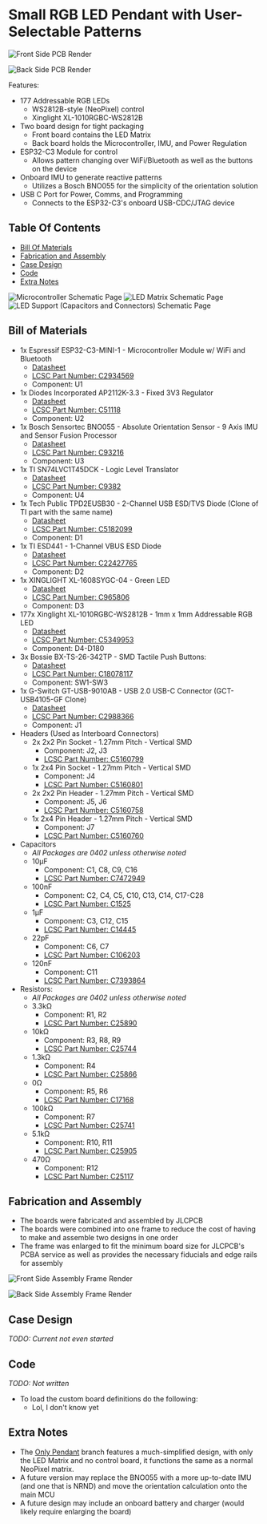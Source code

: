# Small RGB LED Pendant with User-Selectable Patterns

<!--  ![Assembled Device](images/????.png) -->

![Front Side PCB Render](images/front-render.png)

![Back Side PCB Render](images/back-render.png)

Features:
- 177 Addressable RGB LEDs
    - WS2812B-style (NeoPixel) control
    - Xinglight XL-1010RGBC-WS2812B
- Two board design for tight packaging
    - Front board contains the LED Matrix
    - Back board holds the Microcontroller, IMU, and Power Regulation
- ESP32-C3 Module for control
    - Allows pattern changing over WiFi/Bluetooth as well as the buttons on the device
- Onboard IMU to generate reactive patterns
    - Utilizes a Bosch BNO055 for the simplicity of the orientation solution
- USB C Port for Power, Comms, and Programming
    - Connects to the ESP32-C3's onboard USB-CDC/JTAG device

## Table Of Contents
- [Bill Of Materials](#bill-of-materials)
- [Fabrication and Assembly](#fabrication-and-assembly)
- [Case Design](#case-design)
- [Code](#code)
- [Extra Notes](#extra-notes)

![Microcontroller Schematic Page](images/Small_Pendant-MCU.svg)
![LED Matrix Schematic Page](images/Small_Pendant-LEDs.svg)
![LED Support (Capacitors and Connectors) Schematic Page](images/Small_Pendant-LED_Support.svg)

## Bill of Materials
- 1x Espressif ESP32-C3-MINI-1 - Microcontroller Module w/ WiFi and Bluetooth
    - [Datasheet](https://www.espressif.com/sites/default/files/documentation/esp32-c3-mini-1_datasheet_en.pdf)
    - [LCSC Part Number: C2934569](https://www.lcsc.com/product-detail/WiFi-Modules_Espressif-Systems-ESP32-C3-MINI-1-H4_C2934569.html)
    - Component: U1
- 1x Diodes Incorporated AP2112K-3.3 - Fixed 3V3 Regulator
    - [Datasheet](https://www.diodes.com/assets/Datasheets/AP2112.pdf)
    - [LCSC Part Number: C51118](https://www.lcsc.com/product-detail/Voltage-Regulators-Linear-Low-Drop-Out-LDO-Regulators_Diodes-Incorporated-AP2112K-3-3TRG1_C51118.html)
    - Component: U2
- 1x Bosch Sensortec BNO055 - Absolute Orientation Sensor - 9 Axis IMU and Sensor Fusion Processor
    - [Datasheet](https://www.bosch-sensortec.com/media/boschsensortec/downloads/datasheets/bst-bno055-ds000.pdf)
    - [LCSC Part Number: C93216](https://www.lcsc.com/product-detail/Accelerometers_Bosch-Sensortec-BNO055_C93216.html)
    - Component: U3
- 1x TI SN74LVC1T45DCK - Logic Level Translator
    - [Datasheet](https://www.ti.com/lit/ds/symlink/sn74lvc1t45.pdf)
    - [LCSC Part Number: C9382](https://www.lcsc.com/product-detail/Translators-Level-Shifters_Texas-Instruments-SN74LVC1T45DCKR_C9382.html)
    - Component: U4
- 1x Tech Public TPD2EUSB30 - 2-Channel USB ESD/TVS Diode (Clone of TI part with the same name)
    - [Datasheet](https://www.ti.com/lit/ds/symlink/tpd2eusb30.pdf)
    - [LCSC Part Number: C5182099](https://www.lcsc.com/product-detail/ESD-and-Surge-Protection-TVS-ESD_TECH-PUBLIC-TPD2EUSB30DRTR_C5182099.html)
    - Component: D1
- 1x TI ESD441 - 1-Channel VBUS ESD Diode
    - [Datasheet](https://www.ti.com/lit/ds/symlink/esd441.pdf)
    - [LCSC Part Number: C22427765](https://www.lcsc.com/product-detail/ESD-and-Surge-Protection-TVS-ESD_Texas-Instruments-ESD441DPLR_C22427765.html)
    - Component: D2
- 1x XINGLIGHT XL-1608SYGC-04 - Green LED
    - [Datasheet](https://www.lcsc.com/datasheet/lcsc_datasheet_2410121310_XINGLIGHT-XL-1608SYGC-04_C965806.pdf)
    - [LCSC Part Number: C965806](https://www.lcsc.com/product-detail/LED-Indication-Discrete_XINGLIGHT-XL-1608SYGC-04_C965806.html)
    - Component: D3
- 177x Xinglight XL-1010RGBC-WS2812B - 1mm x 1mm Addressable RGB LED
    - [Datasheet](https://www.lcsc.com/datasheet/lcsc_datasheet_2410121315_XINGLIGHT-XL-1010RGBC-WS2812B_C5349953.pdf)
    - [LCSC Part Number: C5349953](https://www.lcsc.com/product-detail/RGB-LEDs-Built-in-IC_XINGLIGHT-XL-1010RGBC-WS2812B_C5349953.html)
    - Component: D4-D180
- 3x Bossie BX-TS-26-342TP - SMD Tactile Push Buttons:
    - [Datasheet](https://www.lcsc.com/datasheet/lcsc_datasheet_2410121625_Bossie-BX-TS-26-342TP_C18078117.pdf)
    - [LCSC Part Number: C18078117](https://www.lcsc.com/product-detail/Tactile-Switches_Bossie-BX-TS-26-342TP_C18078117.html)
    - Component: SW1-SW3
- 1x G-Switch GT-USB-9010AB - USB 2.0 USB-C Connector (GCT-USB4105-GF Clone)
    - [Datasheet](https://www.lcsc.com/datasheet/lcsc_datasheet_2411221125_G-Switch-GT-USB-9010AB_C2988366.pdf)
    - [LCSC Part Number: C2988366](https://www.lcsc.com/product-detail/USB-Connectors_G-Switch-GT-USB-9010AB_C2988366.html)
    - Component: J1
- Headers (Used as Interboard Connectors)
    - 2x 2x2 Pin Socket - 1.27mm Pitch - Vertical SMD
        - Component: J2, J3
        - [LCSC Part Number: C5160799](https://www.lcsc.com/product-detail/Female-Headers_DEALON-DW127S-22-04-43_C5160799.html)
    - 1x 2x4 Pin Socket - 1.27mm Pitch - Vertical SMD
        - Component: J4
        - [LCSC Part Number: C5160801](https://www.lcsc.com/product-detail/Female-Headers_DEALON-DW127S-22-08-43_C5160801.html)
    - 2x 2x2 Pin Header - 1.27mm Pitch - Vertical SMD
        - Component: J5, J6
        - [LCSC Part Number: C5160758](https://www.lcsc.com/product-detail/Pin-Headers_DEALON-DZ127S-22-04-55_C5160758.html)
    - 1x 2x4 Pin Header - 1.27mm Pitch - Vertical SMD
        - Component: J7
        - [LCSC Part Number: C5160760](https://www.lcsc.com/product-detail/Pin-Headers_DEALON-DZ127S-22-08-55_C5160760.html)
- Capacitors
    - *All Packages are 0402 unless otherwise noted*
    - 10µF
        - Component: C1, C8, C9, C16
        - [LCSC Part Number: C7472949](https://www.lcsc.com/product-detail/Multilayer-Ceramic-Capacitors-MLCC-SMD-SMT_Chinocera-HGC0402R5106M100NTEJ_C7472949.html)
    - 100nF
        - Component: C2, C4, C5, C10, C13, C14, C17-C28
        - [LCSC Part Number: C1525](https://www.lcsc.com/product-detail/Multilayer-Ceramic-Capacitors-MLCC-SMD-SMT_Samsung-Electro-Mechanics-CL05B104KO5NNNC_C1525.html)
    - 1µF
        - Component: C3, C12, C15
        - [LCSC Part Number: C14445](https://www.lcsc.com/product-detail/Multilayer-Ceramic-Capacitors-MLCC-SMD-SMT_Samsung-Electro-Mechanics-CL05A105KP5NNNC_C14445.html)
    - 22pF
        - Component: C6, C7
        - [LCSC Part Number: C106203](https://www.lcsc.com/product-detail/Multilayer-Ceramic-Capacitors-MLCC-SMD-SMT_YAGEO-CC0402JRNPO9BN220_C106203.html)
    - 120nF
        - Component: C11
        - [LCSC Part Number: C7393864](https://www.lcsc.com/product-detail/Multilayer-Ceramic-Capacitors-MLCC-SMD-SMT_CCTC-TCC0402X7R124K160AT_C7393864.html)
- Resistors:
    - *All Packages are 0402 unless otherwise noted*
    - 3.3kΩ
        - Component: R1, R2
        - [LCSC Part Number: C25890](https://www.lcsc.com/product-detail/Chip-Resistor-Surface-Mount_UNI-ROYAL-Uniroyal-Elec-0402WGF3301TCE_C25890.html)
    - 10kΩ
        - Component: R3, R8, R9
        - [LCSC Part Number: C25744](https://www.lcsc.com/product-detail/Chip-Resistor-Surface-Mount_UNI-ROYAL-Uniroyal-Elec-0402WGF1002TCE_C25744.html)
    - 1.3kΩ
        - Component: R4
        - [LCSC Part Number: C25866](https://www.lcsc.com/product-detail/Chip-Resistor-Surface-Mount_UNI-ROYAL-Uniroyal-Elec-0402WGF1301TCE_C25866.html)
    - 0Ω
        - Component: R5, R6
        - [LCSC Part Number: C17168](https://www.lcsc.com/product-detail/Chip-Resistor-Surface-Mount_UNI-ROYAL-Uniroyal-Elec-0402WGF0000TCE_C17168.html)
    - 100kΩ
        - Component: R7
        - [LCSC Part Number: C25741](https://www.lcsc.com/product-detail/Chip-Resistor-Surface-Mount_UNI-ROYAL-Uniroyal-Elec-0402WGF1003TCE_C25741.html)
    - 5.1kΩ
        - Component: R10, R11
        - [LCSC Part Number: C25905](https://www.lcsc.com/product-detail/Chip-Resistor-Surface-Mount_UNI-ROYAL-Uniroyal-Elec-0402WGF5101TCE_C25905.html)
    - 470Ω
        - Component: R12
        - [LCSC Part Number: C25117](https://www.lcsc.com/product-detail/Chip-Resistor-Surface-Mount_UNI-ROYAL-Uniroyal-Elec-0402WGF4700TCE_C25117.html)


## Fabrication and Assembly
- The boards were fabricated and assembled by JLCPCB
- The boards were combined into one frame to reduce the cost of having to make and assemble two designs in one order
- The frame was enlarged to fit the minimum board size for JLCPCB's PCBA service as well as provides the necessary fiducials and edge rails for assembly

![Front Side Assembly Frame Render](images/front-frame-render.png)

![Back Side Assembly Frame Render](images/back-frame-render.png)

## Case Design
*TODO: Current not even started*

## Code
*TODO: Not written*
- To load the custom board definitions do the following:
    - Lol, I don't know yet
    
## Extra Notes
- The [Only Pendant](https://github.com/mjhaahr/RGB-LED-Pendant/tree/Only_Pendant) branch features a much-simplified design, with only the LED Matrix and no control board, it functions the same as a normal NeoPixel matrix.
- A future version may replace the BNO055 with a more up-to-date IMU (and one that is NRND) and move the orientation calculation onto the main MCU
- A future design may include an onboard battery and charger (would likely require enlarging the board)
